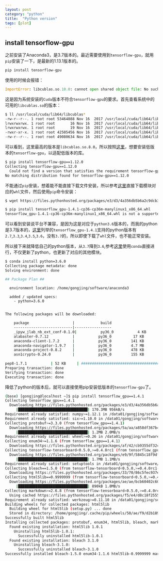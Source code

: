```yaml
---
layout: post
category: "python"
title:  "Python version"
tags: [plot]
---
```


## install tensorflow-gpu

之前安装了Anaconda3，是3.7版本的。最近需要使用到`tensorflow-gpu`，就用`pip`安装了一下，是最新的1.13.1版本的。

```bash
pip install tensorflow-gpu
```

<!-- more -->

使用的时候会报错：

```python
ImportError: libcublas.so.10.0: cannot open shared object file: No such file or directory
```

这是因为系统安装的`Cuda`版本不符合`tensorflow-gpu`的要求。首先查看系统中的可用的`libcublas.so`的版本：

```bash
$ ll /usr/local/cuda/lib64/libcublas*
-rw-r--r--. 1 root root 53464088 Nov 16  2017 /usr/local/cuda/lib64/libcublas_device.a
lrwxrwxrwx. 1 root root       16 Nov 16  2017 /usr/local/cuda/lib64/libcublas.so -> libcublas.so.8.0
lrwxrwxrwx. 1 root root       19 Nov 16  2017 /usr/local/cuda/lib64/libcublas.so.8.0 -> libcublas.so.8.0.61
-rwxr-xr-x. 1 root root 42505456 Nov 16  2017 /usr/local/cuda/lib64/libcublas.so.8.0.61
-rw-r--r--. 1 root root 49080634 Nov 16  2017 /usr/local/cuda/lib64/libcublas_static.a
```

可以看到，这里最高的版本是`libcublas.so.8.0`，所以按照[这里](https://github.com/tensorflow/tensorflow/issues/26209)，想要安装低版本的`tensorflow-gpu`，以适配低版本的库。

```bash
$ pip install tensorflow-gpu==1.12.0
Collecting tensorflow-gpu==1.12.0
  Could not find a version that satisfies the requirement tensorflow-gpu==1.12.0 (from versions: 1.13.0rc1, 1.13.0rc2, 1.13.1, 2.0.0a0)
No matching distribution found for tensorflow-gpu==1.12.0
```

不能通过`pip`安装，想着能不能直接下载文件安装，所以参考[这里](https://stackoverflow.com/questions/27885397/how-do-i-install-a-python-package-with-a-whl-file)直接下载模块对应的`whl`文件，然后使用`pip`命令安装：

```bash
$ wget https://files.pythonhosted.org/packages/e3/d3/4a356db5b6a2c9dcb30011280bc065cf51de1e4ab5a5fee44eb460a98449/tensorflow_gpu-1.4.1-cp36-cp36m-manylinux1_x86_64.whl

$ pip install tensorflow_gpu-1.4.1-cp36-cp36m-manylinux1_x86_64.whl
tensorflow_gpu-1.4.1-cp36-cp36m-manylinux1_x86_64.whl is not a supported wheel on this platform.
```

可以看到安装说平台不兼容，是因为这是对应于`python3.6`版本的，而我的python是3.7版本的，[这里](https://pypi.org/project/tensorflow-gpu/1.4.1/#files)列举的`tensorflow_gpu-1.4.1`支持的python版本有`2.7`,`3.3`,`3.4`,`3.5`,`3.6`，没有`3.7`的，所以即使下载了`whl`文件，也不能正常安装。

所以接下来就降低自己的python版本，从`3.7`降到`3.6`,参考[这里](https://stackoverflow.com/questions/52584907/how-to-downgrade-python-from-3-7-to-3-6)使用`conda`直接进行，不仅更新了python，也更新了对应的其他模块。

```bash
$ conda install python=3.6.0
Collecting package metadata: done
Solving environment: done

## Package Plan ##

  environment location: /home/gongjing/software/anaconda3

  added / updated specs:
    - python=3.6.0


The following packages will be downloaded:

    package                    |            build
    ---------------------------|-----------------
    _ipyw_jlab_nb_ext_conf-0.1.0|           py36_0           4 KB
    alabaster-0.7.12           |           py36_0          17 KB
    anaconda-client-1.7.2      |           py36_0         141 KB
    anaconda-navigator-1.9.7   |           py36_0         4.7 MB
    anaconda-project-0.8.2     |           py36_0         478 KB
    asn1crypto-0.24.0          |           py36_0         155 KB
    
pep8-1.7.1           | 52 KB     | ################################################################################################################### | 100%
Preparing transaction: done
Verifying transaction: done
Executing transaction: done
```

降低了python的版本后，就可以直接使用pip安装低版本的`tensorflow-gpu`了。

```bash
(base) [gongjing@localhost ~]$ pip install tensorflow_gpu==1.4.1
Collecting tensorflow_gpu==1.4.1
  Downloading https://files.pythonhosted.org/packages/e3/d3/4a356db5b6a2c9dcb30011280bc065cf51de1e4ab5a5fee44eb460a98449/tensorflow_gpu-1.4.1-cp36-cp36m-manylinux1_x86_64.whl (170.3MB)
     |████████████████████████████████| 170.3MB 956kB/s
Requirement already satisfied: numpy>=1.12.1 in /data01/gongjing/software/anaconda3/lib/python3.6/site-packages (from tensorflow_gpu==1.4.1) (1.15.0)
Requirement already satisfied: six>=1.10.0 in /data01/gongjing/software/anaconda3/lib/python3.6/site-packages (from tensorflow_gpu==1.4.1) (1.12.0)
Collecting protobuf>=3.3.0 (from tensorflow_gpu==1.4.1)
  Downloading https://files.pythonhosted.org/packages/5a/aa/a858df367b464f5e9452e1c538aa47754d467023850c00b000287750fa77/protobuf-3.7.1-cp36-cp36m-manylinux1_x86_64.whl (1.2MB)
     |████████████████████████████████| 1.2MB 2.0MB/s
Requirement already satisfied: wheel>=0.26 in /data01/gongjing/software/anaconda3/lib/python3.6/site-packages (from tensorflow_gpu==1.4.1) (0.33.1)
Collecting enum34>=1.1.6 (from tensorflow_gpu==1.4.1)
  Downloading https://files.pythonhosted.org/packages/af/42/cb9355df32c69b553e72a2e28daee25d1611d2c0d9c272aa1d34204205b2/enum34-1.1.6-py3-none-any.whl
Collecting tensorflow-tensorboard<0.5.0,>=0.4.0rc1 (from tensorflow_gpu==1.4.1)
  Downloading https://files.pythonhosted.org/packages/e9/9f/5845c18f9df5e7ea638ecf3a272238f0e7671e454faa396b5188c6e6fc0a/tensorflow_tensorboard-0.4.0-py3-none-any.whl (1.7MB)
     |████████████████████████████████| 1.7MB 1.1MB/s
Requirement already satisfied: setuptools in /data01/gongjing/software/anaconda3/lib/python3.6/site-packages (from protobuf>=3.3.0->tensorflow_gpu==1.4.1) (41.0.1)
Collecting bleach==1.5.0 (from tensorflow-tensorboard<0.5.0,>=0.4.0rc1->tensorflow_gpu==1.4.1)
  Downloading https://files.pythonhosted.org/packages/33/70/86c5fec937ea4964184d4d6c4f0b9551564f821e1c3575907639036d9b90/bleach-1.5.0-py2.py3-none-any.whl
Collecting html5lib==0.9999999 (from tensorflow-tensorboard<0.5.0,>=0.4.0rc1->tensorflow_gpu==1.4.1)
  Downloading https://files.pythonhosted.org/packages/ae/ae/bcb60402c60932b32dfaf19bb53870b29eda2cd17551ba5639219fb5ebf9/html5lib-0.9999999.tar.gz (889kB)
     |████████████████████████████████| 890kB 1.8MB/s
Collecting markdown>=2.6.8 (from tensorflow-tensorboard<0.5.0,>=0.4.0rc1->tensorflow_gpu==1.4.1)
  Using cached https://files.pythonhosted.org/packages/f5/e4/d8c18f2555add57ff21bf25af36d827145896a07607486cc79a2aea641af/Markdown-3.1-py2.py3-none-any.whl
Requirement already satisfied: werkzeug>=0.11.10 in /data01/gongjing/software/anaconda3/lib/python3.6/site-packages (from tensorflow-tensorboard<0.5.0,>=0.4.0rc1->tensorflow_gpu==1.4.1) (0.15.2)
Building wheels for collected packages: html5lib
  Building wheel for html5lib (setup.py) ... done
  Stored in directory: /home/gongjing/.cache/pip/wheels/50/ae/f9/d2b189788efcf61d1ee0e36045476735c838898eef1cad6e29
Successfully built html5lib
Installing collected packages: protobuf, enum34, html5lib, bleach, markdown, tensorflow-tensorboard, tensorflow-gpu
  Found existing installation: html5lib 1.0.1
    Uninstalling html5lib-1.0.1:
      Successfully uninstalled html5lib-1.0.1
  Found existing installation: bleach 3.1.0
    Uninstalling bleach-3.1.0:
      Successfully uninstalled bleach-3.1.0
Successfully installed bleach-1.5.0 enum34-1.1.6 html5lib-0.9999999 markdown-3.1 protobuf-3.7.1 tensorflow-gpu-1.4.1 tensorflow-tensorboard-0.4.0
```